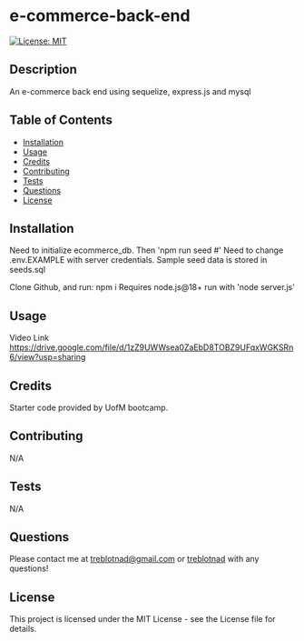 # e-commerce-back-end

[![License: MIT](https://img.shields.io/badge/License-MIT-yellow.svg)](https://opensource.org/licenses/MIT)

## Description

An e-commerce back end using sequelize, express.js and mysql

## Table of Contents

- [Installation](#installation)
- [Usage](#usage)
- [Credits](#credits)
- [Contributing](#contributing)
- [Tests](#tests)
- [Questions](#questions)
- [License](#license)

## Installation

Need to initialize ecommerce_db.
Then 'npm run seed #'
Need to change .env.EXAMPLE with server credentials.
Sample seed data is stored in seeds.sql

Clone Github, and run:
npm i
Requires node.js@18+
run with 'node server.js'
## Usage

Video Link
https://drive.google.com/file/d/1zZ9UWWsea0ZaEbD8TOBZ9UFqxWGKSRn6/view?usp=sharing



## Credits

Starter code provided by UofM bootcamp.

## Contributing

N/A

## Tests

N/A

## Questions

Please contact me at [treblotnad@gmail.com](mailto:treblotnad@gmail.com) or [treblotnad](github.com/treblotnad) with any questions!

## License

This project is licensed under the MIT License - see the License file for details.
